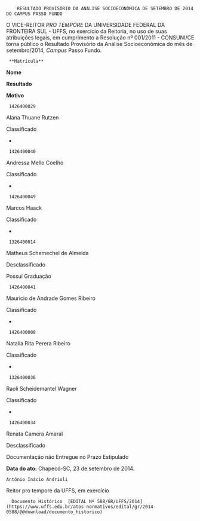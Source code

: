         RESULTADO PROVISÓRIO DA ANÁLISE SOCIOECONÔMICA DE SETEMBRO DE 2014 DO CAMPUS PASSO FUNDO  

O VICE-REITOR *PRO TEMPORE* DA UNIVERSIDADE FEDERAL DA FRONTEIRA SUL - UFFS, no exercício da Reitoria, no uso de suas atribuições legais, em cumprimento a Resolução nº 001/2011 - CONSUNI/CE torna público o Resultado Provisório da Análise Socioeconômica do mês de setembro/2014, *Campus* Passo Fundo.

     **Matrícula**

   **Nome**

   **Resultado**

   **Motivo**

     1426400029

   Alana Thuane Rutzen

   Classificado

   -

     1426400040

   Andressa Mello Coelho

   Classificado

   -

     1426400049

   Marcos Haack

   Classificado

   -

     1326400014

   Matheus Schemechel de Almeida

   Desclassificado

   Possuí Graduação

     1426400041

   Mauricio de Andrade Gomes Ribeiro

   Classificado

   -

     1426400008

   Natalia Rita Perera Ribeiro

   Classificado

   -

     1326400036

   Raoli Scheidemantel Wagner

   Classificado

   -

     1426400034

   Renata Camera Amaral

   Desclassificado

   Documentação não Entregue no Prazo Estipulado

      

   **Data do ato:** Chapecó-SC, 23 de setembro de 2014.   
 

    Antônio Inácio Andrioli   
 Reitor pro tempore da UFFS, em exercício 

      Documento Histórico  [EDITAL Nº 588/GR/UFFS/2014](https://www.uffs.edu.br/atos-normativos/edital/gr/2014-0588/@@download/documento_historico)     
      